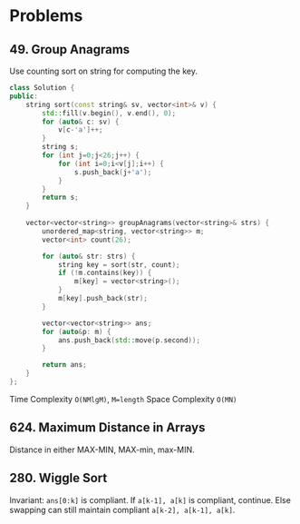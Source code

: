 # Problems

## 49. Group Anagrams
Use counting sort on string for computing the key.
```cpp
class Solution {
public:
    string sort(const string& sv, vector<int>& v) {
        std::fill(v.begin(), v.end(), 0);
        for (auto& c: sv) {
            v[c-'a']++;
        }
        string s;
        for (int j=0;j<26;j++) {
            for (int i=0;i<v[j];i++) {
                s.push_back(j+'a');
            }
        }
        return s;
    }
    
    vector<vector<string>> groupAnagrams(vector<string>& strs) {
        unordered_map<string, vector<string>> m;
        vector<int> count(26);

        for (auto& str: strs) {
            string key = sort(str, count);
            if (!m.contains(key)) {
                m[key] = vector<string>();
            } 
            m[key].push_back(str);
        }

        vector<vector<string>> ans;  
        for (auto&p: m) {
            ans.push_back(std::move(p.second));
        }

        return ans;
    }
};
```
Time Complexity `O(NMlgM)`, `M=length`
Space Complexity `O(MN)`

## 624. Maximum Distance in Arrays
Distance in either MAX-MIN, MAX-min, max-MIN.
## 280. Wiggle Sort
Invariant: `ans[0:k]` is compliant. If `a[k-1], a[k]` is compliant, continue. Else swapping can still maintain compliant `a[k-2], a[k-1], a[k]`.
